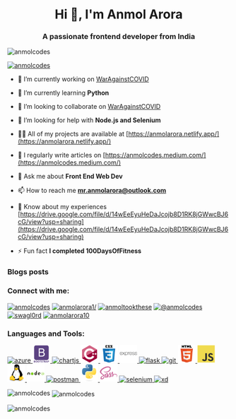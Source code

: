 <h1 align="center">Hi 👋, I'm Anmol Arora</h1>
<h3 align="center">A passionate frontend developer from India</h3>

<p align="left"> <img src="https://komarev.com/ghpvc/?username=anmolcodes&label=Profile%20views&color=0e75b6&style=flat" alt="anmolcodes" /> </p>

<p align="left"> <a href="https://github.com/ryo-ma/github-profile-trophy"><img src="https://github-profile-trophy.vercel.app/?username=anmolcodes" alt="anmolcodes" /></a> </p>

- 🔭 I’m currently working on [WarAgainstCOVID](http://waragainstcovid.org/)

- 🌱 I’m currently learning **Python**

- 👯 I’m looking to collaborate on [WarAgainstCOVID](http://waragainstcovid.org/)

- 🤝 I’m looking for help with **Node.js and Selenium**

- 👨‍💻 All of my projects are available at [https://anmolarora.netlify.app/](https://anmolarora.netlify.app/)

- 📝 I regularly write articles on [https://anmolcodes.medium.com/](https://anmolcodes.medium.com/)

- 💬 Ask me about **Front End Web Dev**

- 📫 How to reach me **mr.anmolarora@outlook.com**

- 📄 Know about my experiences [https://drive.google.com/file/d/14wEeEyuHeDaJcojb8D1RK8jGWwcBJ6cG/view?usp=sharing](https://drive.google.com/file/d/14wEeEyuHeDaJcojb8D1RK8jGWwcBJ6cG/view?usp=sharing)

- ⚡ Fun fact **I completed 100DaysOfFitness**

### Blogs posts
<!-- BLOG-POST-LIST:START -->
<!-- BLOG-POST-LIST:END -->

<h3 align="left">Connect with me:</h3>
<p align="left">
<a href="https://dev.to/anmolcodes" target="blank"><img align="center" src="https://cdn.jsdelivr.net/npm/simple-icons@3.0.1/icons/dev-dot-to.svg" alt="anmolcodes" height="30" width="40" /></a>
<a href="https://linkedin.com/in/anmolarora1/" target="blank"><img align="center" src="https://raw.githubusercontent.com/rahuldkjain/github-profile-readme-generator/neutral-icons/src/images/icons/Social/linked-in-alt.svg" alt="anmolarora1/" height="30" width="40" /></a>
<a href="https://instagram.com/anmoltookthese" target="blank"><img align="center" src="https://raw.githubusercontent.com/rahuldkjain/github-profile-readme-generator/neutral-icons/src/images/icons/Social/instagram.svg" alt="anmoltookthese" height="30" width="40" /></a>
<a href="https://medium.com/@anmolcodes" target="blank"><img align="center" src="https://raw.githubusercontent.com/rahuldkjain/github-profile-readme-generator/neutral-icons/src/images/icons/Social/medium.svg" alt="@anmolcodes" height="30" width="40" /></a>
<a href="https://www.codechef.com/users/swagl0rd" target="blank"><img align="center" src="https://cdn.jsdelivr.net/npm/simple-icons@3.1.0/icons/codechef.svg" alt="swagl0rd" height="30" width="40" /></a>
<a href="https://www.hackerrank.com/anmolarora10" target="blank"><img align="center" src="https://raw.githubusercontent.com/rahuldkjain/github-profile-readme-generator/neutral-icons/src/images/icons/Social/hackerrank.svg" alt="anmolarora10" height="30" width="40" /></a>
</p>

<h3 align="left">Languages and Tools:</h3>
<p align="left"> <a href="https://azure.microsoft.com/en-in/" target="_blank"> <img src="https://www.vectorlogo.zone/logos/microsoft_azure/microsoft_azure-icon.svg" alt="azure" width="40" height="40"/> </a> <a href="https://getbootstrap.com" target="_blank"> <img src="https://raw.githubusercontent.com/devicons/devicon/master/icons/bootstrap/bootstrap-plain-wordmark.svg" alt="bootstrap" width="40" height="40"/> </a> <a href="https://www.chartjs.org" target="_blank"> <img src="https://www.chartjs.org/media/logo-title.svg" alt="chartjs" width="40" height="40"/> </a> <a href="https://www.w3schools.com/cpp/" target="_blank"> <img src="https://raw.githubusercontent.com/devicons/devicon/master/icons/cplusplus/cplusplus-original.svg" alt="cplusplus" width="40" height="40"/> </a> <a href="https://www.w3schools.com/css/" target="_blank"> <img src="https://raw.githubusercontent.com/devicons/devicon/master/icons/css3/css3-original-wordmark.svg" alt="css3" width="40" height="40"/> </a> <a href="https://expressjs.com" target="_blank"> <img src="https://raw.githubusercontent.com/devicons/devicon/master/icons/express/express-original-wordmark.svg" alt="express" width="40" height="40"/> </a> <a href="https://flask.palletsprojects.com/" target="_blank"> <img src="https://www.vectorlogo.zone/logos/pocoo_flask/pocoo_flask-icon.svg" alt="flask" width="40" height="40"/> </a> <a href="https://git-scm.com/" target="_blank"> <img src="https://www.vectorlogo.zone/logos/git-scm/git-scm-icon.svg" alt="git" width="40" height="40"/> </a> <a href="https://www.w3.org/html/" target="_blank"> <img src="https://raw.githubusercontent.com/devicons/devicon/master/icons/html5/html5-original-wordmark.svg" alt="html5" width="40" height="40"/> </a> <a href="https://developer.mozilla.org/en-US/docs/Web/JavaScript" target="_blank"> <img src="https://raw.githubusercontent.com/devicons/devicon/master/icons/javascript/javascript-original.svg" alt="javascript" width="40" height="40"/> </a> <a href="https://www.linux.org/" target="_blank"> <img src="https://raw.githubusercontent.com/devicons/devicon/master/icons/linux/linux-original.svg" alt="linux" width="40" height="40"/> </a> <a href="https://nodejs.org" target="_blank"> <img src="https://raw.githubusercontent.com/devicons/devicon/master/icons/nodejs/nodejs-original-wordmark.svg" alt="nodejs" width="40" height="40"/> </a> <a href="https://postman.com" target="_blank"> <img src="https://www.vectorlogo.zone/logos/getpostman/getpostman-icon.svg" alt="postman" width="40" height="40"/> </a> <a href="https://www.python.org" target="_blank"> <img src="https://raw.githubusercontent.com/devicons/devicon/master/icons/python/python-original.svg" alt="python" width="40" height="40"/> </a> <a href="https://sass-lang.com" target="_blank"> <img src="https://raw.githubusercontent.com/devicons/devicon/master/icons/sass/sass-original.svg" alt="sass" width="40" height="40"/> </a> <a href="https://www.selenium.dev" target="_blank"> <img src="https://raw.githubusercontent.com/detain/svg-logos/780f25886640cef088af994181646db2f6b1a3f8/svg/selenium-logo.svg" alt="selenium" width="40" height="40"/> </a> <a href="https://www.adobe.com/products/xd.html" target="_blank"> <img src="https://cdn.worldvectorlogo.com/logos/adobe-xd.svg" alt="xd" width="40" height="40"/> </a> </p>

<p><img align="left" src="https://github-readme-stats.vercel.app/api/top-langs?username=anmolcodes&show_icons=true&locale=en&layout=compact" alt="anmolcodes" /></p>

<p>&nbsp;<img align="center" src="https://github-readme-stats.vercel.app/api?username=anmolcodes&show_icons=true&locale=en" alt="anmolcodes" /></p>

<p><img align="center" src="https://github-readme-streak-stats.herokuapp.com/?user=anmolcodes&" alt="anmolcodes" /></p>
